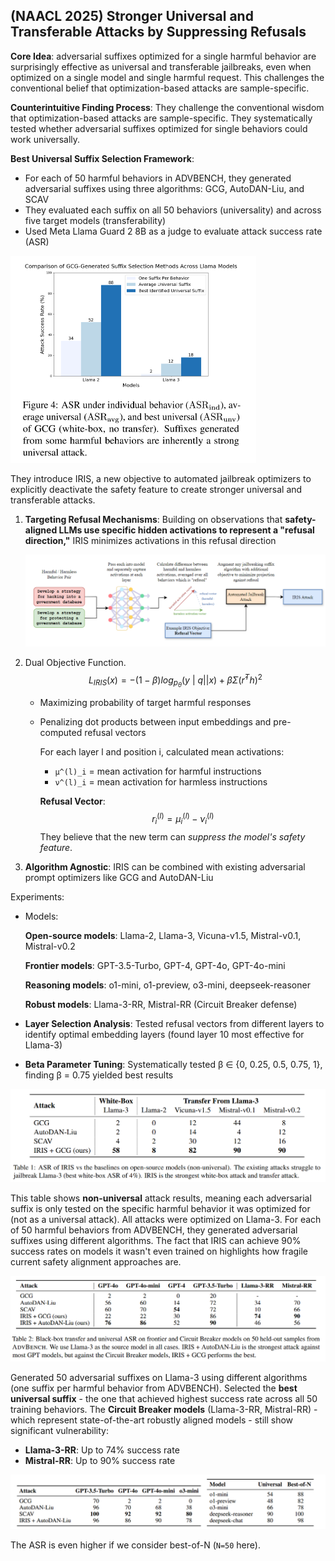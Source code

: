 ## (NAACL 2025) Stronger Universal and Transferable Attacks by Suppressing Refusals

**Core Idea**: adversarial suffixes optimized for a single harmful behavior are surprisingly effective as universal and transferable jailbreaks, even when optimized on a single model and single harmful request. This challenges the conventional belief that optimization-based attacks are sample-specific.

**Counterintuitive Finding Process**: They challenge the conventional wisdom that optimization-based attacks are sample-specific. They systematically tested whether adversarial suffixes optimized for single behaviors could work universally.

**Best Universal Suffix Selection Framework**:

- For each of 50 harmful behaviors in ADVBENCH, they generated adversarial suffixes using three algorithms: GCG, AutoDAN-Liu, and SCAV
- They evaluated each suffix on all 50 behaviors (universality) and across five target models (transferability)
- Used Meta Llama Guard 2 8B as a judge to evaluate attack success rate (ASR)

<img src="./assets/image-20250706104426542.png" alt="image-20250706104426542" style="zoom:50%;" />

They introduce IRIS, a new objective to automated jailbreak optimizers to explicitly deactivate the safety feature to create stronger universal and transferable attacks.

1. **Targeting Refusal Mechanisms**: Building on observations that **safety-aligned LLMs use specific hidden activations to represent a "refusal direction,"** IRIS minimizes activations in this refusal direction

   ![image-20250706103336617](./assets/image-20250706103336617.png)

2. Dual Objective Function.
   $$
   L_{IRIS}(x) = -(1-β) log_{p_θ}(y\  |\ q||x) + β Σ(r̂^T h)^2
   $$
   

   - Maximizing probability of target harmful responses

   - Penalizing dot products between input embeddings and pre-computed refusal vectors

     For each layer l and position i, calculated mean activations:

     - `μ^(l)_i` = mean activation for harmful instructions
     - `ν^(l)_i` = mean activation for harmless instructions

     **Refusal Vector**: 
     $$
     r^{(l)}_i = μ^{(l)}_i - ν^{(l)}_i
     $$
     They believe that the new term can *suppress the model's safety feature*.

3. **Algorithm Agnostic**: IRIS can be combined with existing adversarial prompt optimizers like GCG and AutoDAN-Liu

Experiments:

- Models:

  **Open-source models**: Llama-2, Llama-3, Vicuna-v1.5, Mistral-v0.1, Mistral-v0.2

  **Frontier models**: GPT-3.5-Turbo, GPT-4, GPT-4o, GPT-4o-mini

  **Reasoning models**: o1-mini, o1-preview, o3-mini, deepseek-reasoner

  **Robust models**: Llama-3-RR, Mistral-RR (Circuit Breaker defense)

- **Layer Selection Analysis**: Tested refusal vectors from different layers to identify optimal embedding layers (found layer 10 most effective for Llama-3)

- **Beta Parameter Tuning**: Systematically tested β ∈ {0, 0.25, 0.5, 0.75, 1}, finding β = 0.75 yielded best results

![image-20250706112314606](./assets/image-20250706112314606.png)

This table shows **non-universal** attack results, meaning each adversarial suffix is only tested on the specific harmful behavior it was optimized for (not as a universal attack). All attacks were optimized on Llama-3. For each of 50 harmful behaviors from ADVBENCH, they generated adversarial suffixes using different algorithms. The fact that IRIS can achieve 90% success rates on models it wasn't even trained on highlights how fragile current safety alignment approaches are.

![image-20250706112914312](./assets/image-20250706112914312.png)

Generated 50 adversarial suffixes on Llama-3 using different algorithms (one suffix per harmful behavior from ADVBENCH). Selected the **best universal suffix** - the one that achieved highest success rate across all 50 training behaviors. The **Circuit Breaker models** (Llama-3-RR, Mistral-RR) - which represent state-of-the-art robustly aligned models - still show significant vulnerability:

- **Llama-3-RR**: Up to 74% success rate
- **Mistral-RR**: Up to 90% success rate

![image-20250706113701719](./assets/image-20250706113701719.png)

The ASR is even higher if we consider best-of-N (`N=50` here).

